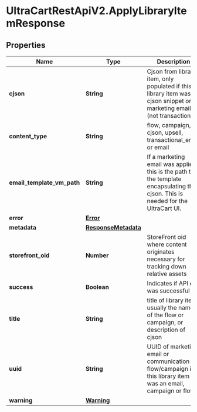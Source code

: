 # UltraCartRestApiV2.ApplyLibraryItemResponse

## Properties
Name | Type | Description | Notes
------------ | ------------- | ------------- | -------------
**cjson** | **String** | Cjson from library item, only populated if this library item was a cjson snippet or marketing email (not transactional) | [optional] 
**content_type** | **String** | flow, campaign, cjson, upsell, transactional_email or email | [optional] 
**email_template_vm_path** | **String** | If a marketing email was applied, this is the path to the template encapsulating the cjson.  This is needed for the UltraCart UI. | [optional] 
**error** | [**Error**](Error.md) |  | [optional] 
**metadata** | [**ResponseMetadata**](ResponseMetadata.md) |  | [optional] 
**storefront_oid** | **Number** | StoreFront oid where content originates necessary for tracking down relative assets | [optional] 
**success** | **Boolean** | Indicates if API call was successful | [optional] 
**title** | **String** | title of library item, usually the name of the flow or campaign, or description of cjson | [optional] 
**uuid** | **String** | UUID of marketing email or communication flow/campaign if this library item was an email, campaign or flow | [optional] 
**warning** | [**Warning**](Warning.md) |  | [optional] 



